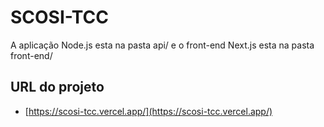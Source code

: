 # SCOSI-TCC

A aplicação Node.js esta na pasta api/ e o front-end Next.js esta na pasta front-end/

## URL do projeto

* [https://scosi-tcc.vercel.app/](https://scosi-tcc.vercel.app/)
